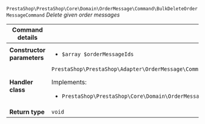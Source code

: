 `PrestaShop\PrestaShop\Core\Domain\OrderMessage\Command\BulkDeleteOrderMessageCommand`
_Delete given order messages_

| Command details            |    |
| -------------------------- | -- |
| **Constructor parameters** | <ul> <li>`$array $orderMessageIds`</li> </ul> |
| **Handler class**          | `PrestaShop\PrestaShop\Adapter\OrderMessage\CommandHandler\BulkDeleteOrderMessageHandler`  <p> Implements: </p> <ul>  <li>`PrestaShop\PrestaShop\Core\Domain\OrderMessage\CommandHandler\BulkDeleteOrderMessageHandlerInterface`</li>  |
| **Return type** |  `void`  |
